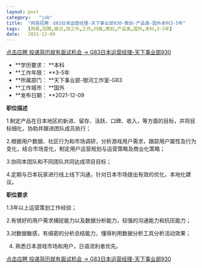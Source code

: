 ```yaml
---
layout:	post
category:	"job"
title:	"网易招聘：G83日本运营经理-天下事业部930-策划-产品类-国外本科3-5年"
tags:	[网易,招聘,面试,找工作,工作,内推,策划,产品类,国外,本科,3-5年]
date:	2021-12-09
---
```


[点击应聘 投递简历就有面试机会 ->  G83日本运营经理-天下事业部930](http://mobile.bole.netease.com/bole/boleDetail?id=35580&employeeId=346f03c3cda5f04c&key=all)



- **学历要求： **本科
- **工作年限： **3-5年
- **所属部门： **天下事业部-银河工作室-G83
- **工作城市： **国外
- **发布日期： **2021-12-09



**职位描述**

1.制定产品在日本地区的新进、留存、活跃、口碑、收入，等方面的目标，并将目标细化，协助并跟进团队成员执行；

2.根据用户数据、社区行为和市场调研，分析游戏用户需求，跟踪用户属性及行为变化，结合市场变化，制定用户运营规划与运营策略及商业化策略；

3.协同本团队和不同团队共同达成项目目标；

4.定期与日本玩家进行线上线下沟通，针对日本市场提出有效的优化，本地化建议。



**职位要求**

1.3年以上运营策划工作经验；

2.有很好的用户需求捕捉能力以及数据分析能力，较强的沟通能力和抗压能力；

3.对数据敏感，有缜密的分析总结能力，懂得利用数据分析工具分析活动效果；

4. 熟悉日本游戏市场和用户，日语流利者优先。



[点击应聘 投递简历就有面试机会 ->  G83日本运营经理-天下事业部930](http://mobile.bole.netease.com/bole/boleDetail?id=35580&employeeId=346f03c3cda5f04c&key=all)